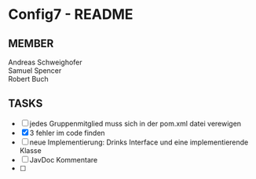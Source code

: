 # Config7 - README

## MEMBER
Andreas Schweighofer\
Samuel Spencer\
Robert Buch

## TASKS
- [ ] jedes Gruppenmitglied muss sich in der pom.xml datei verewigen
- [X] 3 fehler im code finden
- [ ] neue Implementierung: Drinks Interface und eine implementierende Klasse
- [ ] JavDoc Kommentare 
- [ ] 


